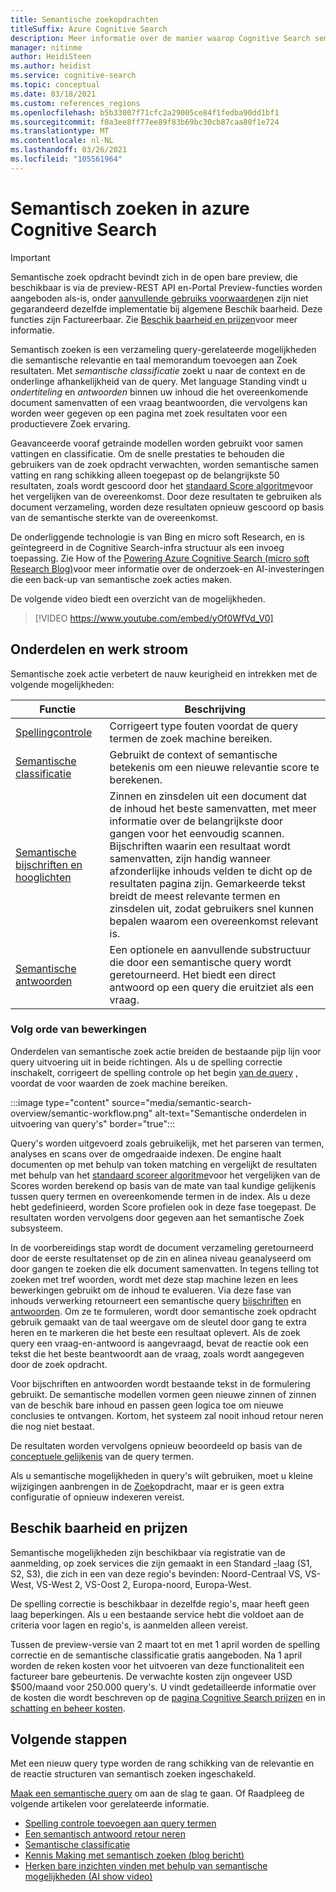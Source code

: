 ```yaml
---
title: Semantische zoekopdrachten
titleSuffix: Azure Cognitive Search
description: Meer informatie over de manier waarop Cognitive Search semantische Zoek modellen van een grondige leer bewerking van Bing kunt gebruiken om Zoek resultaten intuïtief te maken.
manager: nitinme
author: HeidiSteen
ms.author: heidist
ms.service: cognitive-search
ms.topic: conceptual
ms.date: 03/18/2021
ms.custom: references_regions
ms.openlocfilehash: b5b33007f71cfc2a29005ce84f1fedba90dd1bf1
ms.sourcegitcommit: f0a3ee8ff77ee89f83b69bc30cb87caa80f1e724
ms.translationtype: MT
ms.contentlocale: nl-NL
ms.lasthandoff: 03/26/2021
ms.locfileid: "105561964"
---
```

# <a name="semantic-search-in-azure-cognitive-search"></a>Semantisch zoeken in azure Cognitive Search

> [!IMPORTANT]
> Semantische zoek opdracht bevindt zich in de open bare preview, die beschikbaar is via de preview-REST API en-Portal Preview-functies worden aangeboden als-is, onder [aanvullende gebruiks voorwaarden](https://azure.microsoft.com/support/legal/preview-supplemental-terms/)en zijn niet gegarandeerd dezelfde implementatie bij algemene Beschik baarheid. Deze functies zijn Factureerbaar. Zie [Beschik baarheid en prijzen](semantic-search-overview.md#availability-and-pricing)voor meer informatie.

Semantisch zoeken is een verzameling query-gerelateerde mogelijkheden die semantische relevantie en taal memorandum toevoegen aan Zoek resultaten. Met *semantische classificatie* zoekt u naar de context en de onderlinge afhankelijkheid van de query. Met language Standing vindt u *ondertiteling* en *antwoorden* binnen uw inhoud die het overeenkomende document samenvatten of een vraag beantwoorden, die vervolgens kan worden weer gegeven op een pagina met zoek resultaten voor een productievere Zoek ervaring.

Geavanceerde vooraf getrainde modellen worden gebruikt voor samen vattingen en classificatie. Om de snelle prestaties te behouden die gebruikers van de zoek opdracht verwachten, worden semantische samen vatting en rang schikking alleen toegepast op de belangrijkste 50 resultaten, zoals wordt gescoord door het [standaard Score algoritme](index-similarity-and-scoring.md#similarity-ranking-algorithms)voor het vergelijken van de overeenkomst. Door deze resultaten te gebruiken als document verzameling, worden deze resultaten opnieuw gescoord op basis van de semantische sterkte van de overeenkomst.

De onderliggende technologie is van Bing en micro soft Research, en is geïntegreerd in de Cognitive Search-infra structuur als een invoeg toepassing. Zie How of the [Powering Azure Cognitive Search (micro soft Research Blog)](https://www.microsoft.com/research/blog/the-science-behind-semantic-search-how-ai-from-bing-is-powering-azure-cognitive-search/)voor meer informatie over de onderzoek-en AI-investeringen die een back-up van semantische zoek acties maken.

De volgende video biedt een overzicht van de mogelijkheden.

> [!VIDEO https://www.youtube.com/embed/yOf0WfVd_V0]

## <a name="components-and-workflow"></a>Onderdelen en werk stroom

Semantische zoek actie verbetert de nauw keurigheid en intrekken met de volgende mogelijkheden:

| Functie | Beschrijving |
|---------|-------------|
| [Spellingcontrole](speller-how-to-add.md) | Corrigeert type fouten voordat de query termen de zoek machine bereiken. |
| [Semantische classificatie](semantic-ranking.md) | Gebruikt de context of semantische betekenis om een nieuwe relevantie score te berekenen. |
| [Semantische bijschriften en hooglichten](semantic-how-to-query-request.md) | Zinnen en zinsdelen uit een document dat de inhoud het beste samenvatten, met meer informatie over de belangrijkste door gangen voor het eenvoudig scannen. Bijschriften waarin een resultaat wordt samenvatten, zijn handig wanneer afzonderlijke inhouds velden te dicht op de resultaten pagina zijn. Gemarkeerde tekst breidt de meest relevante termen en zinsdelen uit, zodat gebruikers snel kunnen bepalen waarom een overeenkomst relevant is. |
| [Semantische antwoorden](semantic-answers.md) | Een optionele en aanvullende substructuur die door een semantische query wordt geretourneerd. Het biedt een direct antwoord op een query die eruitziet als een vraag. |

### <a name="order-of-operations"></a>Volg orde van bewerkingen

Onderdelen van semantische zoek actie breiden de bestaande pijp lijn voor query uitvoering uit in beide richtingen. Als u de spelling correctie inschakelt, corrigeert de spelling controle op het begin [van de query](speller-how-to-add.md) , voordat de voor waarden de zoek machine bereiken.

:::image type="content" source="media/semantic-search-overview/semantic-workflow.png" alt-text="Semantische onderdelen in uitvoering van query's" border="true":::

Query's worden uitgevoerd zoals gebruikelijk, met het parseren van termen, analyses en scans over de omgedraaide indexen. De engine haalt documenten op met behulp van token matching en vergelijkt de resultaten met behulp van het [standaard scoreer algoritme](index-similarity-and-scoring.md#similarity-ranking-algorithms)voor het vergelijken van de Scores worden berekend op basis van de mate van taal kundige gelijkenis tussen query termen en overeenkomende termen in de index. Als u deze hebt gedefinieerd, worden Score profielen ook in deze fase toegepast. De resultaten worden vervolgens door gegeven aan het semantische Zoek subsysteem.

In de voorbereidings stap wordt de document verzameling geretourneerd door de eerste resultatenset op de zin en alinea niveau geanalyseerd om door gangen te zoeken die elk document samenvatten. In tegens telling tot zoeken met tref woorden, wordt met deze stap machine lezen en lees bewerkingen gebruikt om de inhoud te evalueren. Via deze fase van inhouds verwerking retourneert een semantische query [bijschriften](semantic-how-to-query-request.md) en [antwoorden](semantic-answers.md). Om ze te formuleren, wordt door semantische zoek opdracht gebruik gemaakt van de taal weergave om de sleutel door gang te extra heren en te markeren die het beste een resultaat oplevert. Als de zoek query een vraag-en-antwoord is aangevraagd, bevat de reactie ook een tekst die het beste beantwoordt aan de vraag, zoals wordt aangegeven door de zoek opdracht. 

Voor bijschriften en antwoorden wordt bestaande tekst in de formulering gebruikt. De semantische modellen vormen geen nieuwe zinnen of zinnen van de beschik bare inhoud en passen geen logica toe om nieuwe conclusies te ontvangen. Kortom, het systeem zal nooit inhoud retour neren die nog niet bestaat.

De resultaten worden vervolgens opnieuw beoordeeld op basis van de [conceptuele gelijkenis](semantic-ranking.md) van de query termen.

Als u semantische mogelijkheden in query's wilt gebruiken, moet u kleine wijzigingen aanbrengen in de [Zoek](semantic-how-to-query-request.md)opdracht, maar er is geen extra configuratie of opnieuw indexeren vereist.

## <a name="availability-and-pricing"></a>Beschik baarheid en prijzen

Semantische mogelijkheden zijn beschikbaar via registratie van de aanmelding, op zoek services die zijn gemaakt in een Standard [-](https://aka.ms/SemanticSearchPreviewSignup)laag (S1, S2, S3), die zich in een van deze regio's bevinden: Noord-Centraal VS, VS-West, VS-West 2, VS-Oost 2, Europa-noord, Europa-West. 

De spelling correctie is beschikbaar in dezelfde regio's, maar heeft geen laag beperkingen. Als u een bestaande service hebt die voldoet aan de criteria voor lagen en regio's, is aanmelden alleen vereist.

Tussen de preview-versie van 2 maart tot en met 1 april worden de spelling correctie en de semantische classificatie gratis aangeboden. Na 1 april worden de reken kosten voor het uitvoeren van deze functionaliteit een factureer bare gebeurtenis. De verwachte kosten zijn ongeveer USD $500/maand voor 250.000 query's. U vindt gedetailleerde informatie over de kosten die wordt beschreven op de [pagina Cognitive Search prijzen](https://azure.microsoft.com/pricing/details/search/) en in [schatting en beheer kosten](search-sku-manage-costs.md).

## <a name="next-steps"></a>Volgende stappen

Met een nieuw query type worden de rang schikking van de relevantie en de reactie structuren van semantisch zoeken ingeschakeld.

[Maak een semantische query](semantic-how-to-query-request.md) om aan de slag te gaan. Of Raadpleeg de volgende artikelen voor gerelateerde informatie.

+ [Spelling controle toevoegen aan query termen](speller-how-to-add.md)
+ [Een semantisch antwoord retour neren](semantic-answers.md)
+ [Semantische classificatie](semantic-ranking.md)
+ [Kennis Making met semantisch zoeken (blog bericht)](https://techcommunity.microsoft.com/t5/azure-ai/introducing-semantic-search-bringing-more-meaningful-results-to/ba-p/2175636)
+ [Herken bare inzichten vinden met behulp van semantische mogelijkheden (AI show video)](https://channel9.msdn.com/Shows/AI-Show/Find-meaningful-insights-using-semantic-capabilities-in-Azure-Cognitive-Search)